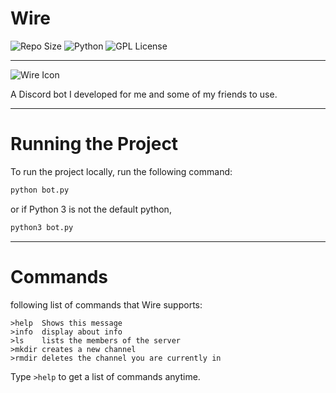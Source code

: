 # Wire
![Repo Size](https://img.shields.io/github/repo-size/jacobismael/wire?style=for-the-badge)
![Python](https://img.shields.io/github/languages/top/jacobismael/wire?color=success&style=for-the-badge)
![GPL License](https://img.shields.io/github/license/jacobismael/wire?color=black&style=for-the-badge)

- - -


![Wire Icon](https://icons.iconarchive.com/icons/xenatt/the-circle/512/App-Terminal-icon.png)

A Discord bot I developed for me and some of my friends to use.

- - -

# Running the Project

To run the project locally, run the following command:

```bash
python bot.py
```

or if Python 3 is not the default python,

```bash
python3 bot.py
```

- - -

# Commands

following list of commands that Wire supports:

``` code
>help  Shows this message
>info  display about info
>ls    lists the members of the server
>mkdir creates a new channel
>rmdir deletes the channel you are currently in
```

Type `>help` to get a list of commands anytime.
